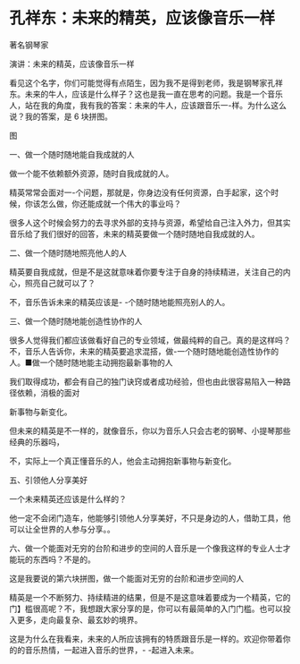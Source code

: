 # 孔祥东：未来的精英，应该像音乐一样

著名钢琴家

演讲：未来的精英，应该像音乐一样

看见这个名字，你们可能觉得有点陌生，因为我不是得到老师，我是钢琴家孔祥东。未来的牛人，应该是什么样子？这也是我一直在思考的问题。我是一个音乐人，站在我的角度，我有我的答案：未来的牛人，应该跟音乐一-样。为什么这么说？我的答案，是 6 块拼图。

图

一、做一个随时随地能自我成就的人

做一个能不依赖额外资源，随时自我成就的人。

精英常常会面对一-个问题，那就是，你身边没有任何资源，白手起家，这个时候，你该怎么做，你还能成就一个伟大的事业吗？

很多人这个时候会努力的去寻求外部的支持与资源，希望给自己注入外力，但其实音乐给了我们很好的回答，未来的精英要做一个随时随地自我成就的人。

二、做一个随时随地照亮他人的人

精英要自我成就，但是不是这就意味着你要专注于自身的持续精进，关注自己的内心，照亮自己就可以了？

不，音乐告诉未来的精英应该是- -个随时随地能照亮别人的人。

三、做一个随时随地能创造性协作的人

很多人觉得我们都应该做看好自己的专业领域，做最纯粹的自己。真的是这样吗？不，音乐人告诉你，未来的精英要追求混搭，做-一个随时随地能创造性协作的人。■做一个随时随地能主动拥抱最新事物的人

我们取得成功，都会有自己的独门诀窍或者成功经验，但也由此很容易陷入一种路径依赖，消极的面对

新事物与新变化。

但未来的精英是不一样的，就像音乐，你以为音乐人只会古老的钢琴、小提琴那些经典的乐器吗，

不，实际上一个真正懂音乐的人，他会主动拥抱新事物与新变化。

五、引领他人分享美好

一个未来精英还应该是什么样的？

他一定不会闭门造车，他能够引领他人分享美好，不只是身边的人，借助工具，他可以让全世界的人参与分享。。

六、做一个能面对无穷的台阶和进步的空间的人音乐是一个像我这样的专业人士才能玩的东西吗？不是的。

这是我要说的第六块拼图，做一个能面对无穷的台阶和进步空间的人

精英是一个不断努力、持续精进的结果，但是不是这意味着要成为一个精英，它的门】槛很高呢？不，我想跟大家分享的是，你可以有最简单的入门门槛。也可以投入更多，走向最复杂、最玄妙的境界。

这是为什么在我看来，未来的人所应该拥有的特质跟音乐是一样的。欢迎你带着你的的音乐热情，一起进入音乐的世界，- -起进入未来。